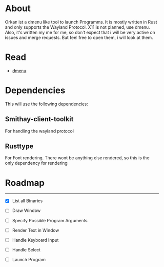 
# About

Orkan ist a dmenu like tool to launch Programms. It is mostly written in Rust and only supports the Wayland Protocol. X11 is not planned, use dmenu. Also, it's written my me for me, so don't expect that i will be very active on issues and merge requests. But feel free to open them, i will look at them.




# Read

- [dmenu](https://tools.suckless.org/dmenu/)


# Dependencies
This will use the following dependencies:

## Smithay-client-toolkit
For handling the wayland protocol

## Rusttype
For Font rendering. There wont be anything else rendered, so this is the only dependency for rendering




# Roadmap
---

- [x] List all Binaries
- [ ] Draw Window
- [ ] Specify Possible Program Arguments
- [ ] Render Text in Window
- [ ] Handle Keyboard Input
- [ ] Handle Select
- [ ] Launch Program




